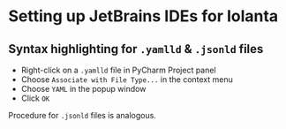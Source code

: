 # Setting up JetBrains IDEs for Iolanta

## Syntax highlighting for `.yamlld` & `.jsonld` files

* Right-click on a `.yamlld` file in PyCharm Project panel
* Choose `Associate with File Type...` in the context menu
* Choose `YAML` in the popup window
* Click `OK`

Procedure for `.jsonld` files is analogous.
